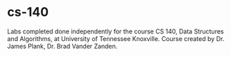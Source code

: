 # cs-140
Labs completed done independently for the course CS 140, Data Structures and Algorithms, at University of Tennessee Knoxville. Course created by Dr. James Plank, Dr. Brad Vander Zanden.
